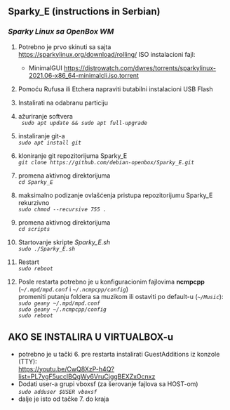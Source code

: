 ## **Sparky_E** (instructions in Serbian)
### *Sparky Linux sa OpenBox WM*

1. Potrebno je prvo skinuti sa sajta https://sparkylinux.org/download/rolling/ ISO instalacioni fajl:
    * MinimalGUI https://distrowatch.com/dwres/torrents/sparkylinux-2021.06-x86_64-minimalcli.iso.torrent  

1. Pomoću Rufusa ili Etchera napraviti butabilni instalacioni USB Flash 
1. Instalirati na odabranu particiju
1. ažuriranje softvera  
_` sudo apt update && sudo apt full-upgrade`_
1. instaliranje git-a  
_`sudo apt install git`_
1. kloniranje git repozitorijuma Sparky_E  
_`git clone https://github.com/debian-openbox/Sparky_E.git`_
1. promena aktivnog direktorijuma  
_`cd Sparky_E`_
1. maksimalno podizanje ovlašćenja pristupa repozitorijumu Sparky_E rekurzivno  
_`sudo chmod --recursive 755 .`_
1. promena aktivnog direktorijuma  
_`cd scripts`_
1. Startovanje skripte _Sparky_E.sh_  
_`sudo ./Sparky_E.sh`_
1. Restart  
_`sudo reboot`_
1. Posle restarta potrebno je u konfiguracionim fajlovima **ncmpcpp** (_`~/.mpd/mpd.conf`_ i _`~/.ncmpcpp/config`_)  
promeniti putanju foldera sa muzikom ili ostaviti po default-u (_`~/Music`_):  
_`sudo geany ~/.mpd/mpd.conf`_  
_`sudo geany ~/.ncmpcpp/config`_  
_`sudo reboot`_

## AKO SE INSTALIRA U VIRTUALBOX-u
* potrebno je u tački 6. pre restarta instalirati GuestAdditions iz konzole (TTY):  
https://youtu.be/CwQ8XzP-h4Q?list=PL7ygF5ucclBQgWy6VruCjggBEXZxOcnxz
* Dodati user-a grupi vboxsf (za šerovanje fajlova sa HOST-om)  
_`sudo adduser $USER vboxsf`_
* dalje je isto od tačke 7. do kraja

